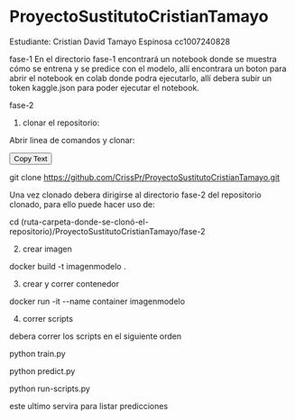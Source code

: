 # ProyectoSustitutoCristianTamayo

Estudiante: Cristian David Tamayo Espinosa cc1007240828

fase-1
En el directorio fase-1 encontrará un notebook donde se muestra cómo se entrena y se predice con el modelo, allí encontrara un boton para abrir el notebook en colab donde podra ejecutarlo, allí debera subir un token kaggle.json para poder ejecutar el notebook.

fase-2

1. clonar el repositorio:

Abrir linea de comandos y clonar:

<button onclick="navigator.clipboard.writeText('This is the text you want to copy.')">Copy Text</button>


git clone https://github.com/CrissPr/ProyectoSustitutoCristianTamayo.git

Una vez clonado debera dirigirse al directorio fase-2 del repositorio clonado, para ello puede hacer uso de:

cd (ruta-carpeta-donde-se-clonó-el-repositorio)/ProyectoSustitutoCristianTamayo/fase-2

2. crear imagen

docker build -t imagenmodelo .

3. crear y correr contenedor

docker run -it --name container imagenmodelo

4. correr scripts

debera correr los scripts en el siguiente orden

python train.py

python predict.py

python run-scripts.py

este ultimo servira para listar predicciones






